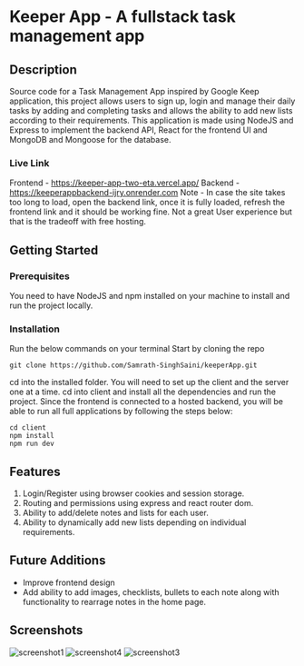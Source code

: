 # Keeper App - A fullstack task management app

## Description
Source code for a Task Management App inspired by Google Keep application, this project allows users to sign up, login and manage their daily tasks by adding and completing tasks and allows the ability to add new lists according to their requirements.
This application is made using NodeJS and Express to implement the backend API, React for the frontend UI and MongoDB and Mongoose for the database. 
### Live Link
Frontend - https://keeper-app-two-eta.vercel.app/
Backend - https://keeperappbackend-ijry.onrender.com 
Note - In case the site takes too long to load, open the backend link, once it is fully loaded, refresh the frontend link and it should be working fine. Not a great User experience but 
that is the tradeoff with free hosting.

## Getting Started
### Prerequisites
You need to have NodeJS and npm installed on your machine to install and run the project locally. 
### Installation
Run the below commands on your terminal
Start by cloning the repo
```
git clone https://github.com/Samrath-SinghSaini/keeperApp.git
```
cd into the installed folder. You will need to set up the client and the server one at a time. cd into client and install all the dependencies and run the project. Since the frontend is connected to a hosted backend, you will be able to run all full applications by following the steps below:
```
cd client
npm install
npm run dev
```
## Features 
1. Login/Register using browser cookies and session storage. 
2. Routing and permissions using express and react router dom. 
3. Ability to add/delete notes and lists for each user.
4. Ability to dynamically add new lists depending on individual requirements.

## Future Additions
* Improve frontend design
* Add ability to add images, checklists, bullets to each note along with functionality to rearrage notes in the home page.
## Screenshots
![screenshot1](gitStuff/ecom2.png)
![screenshot4](gitStuff/ecom6.png)
![screenshot3](gitStuff/ecom5.png)
